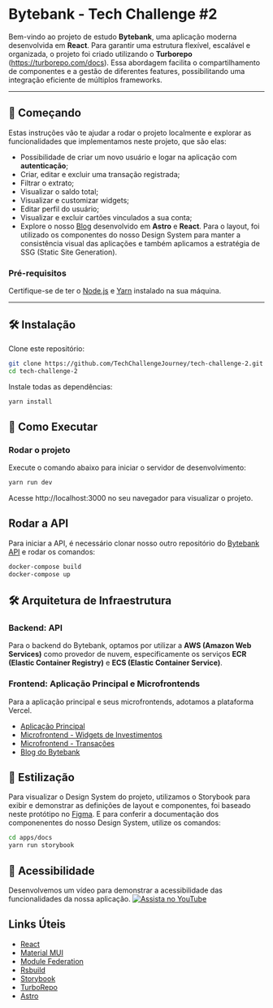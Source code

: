 # Bytebank - Tech Challenge #2

Bem-vindo ao projeto de estudo **Bytebank**, uma aplicação moderna desenvolvida em **React**. Para garantir uma estrutura flexível, escalável e organizada, o projeto foi criado utilizando o **Turborepo** (https://turborepo.com/docs). Essa abordagem facilita o compartilhamento de componentes e a gestão de diferentes features, possibilitando uma integração eficiente de múltiplos frameworks.

---

## 🚀 Começando

Estas instruções vão te ajudar a rodar o projeto localmente e explorar as funcionalidades que implementamos neste projeto, que são elas:

- Possibilidade de criar um novo usuário e logar na aplicação com **autenticação**;
- Criar, editar e excluir uma transação registrada;
- Filtrar o extrato;
- Visualizar o saldo total;
- Visualizar e customizar widgets;
- Editar perfil do usuário;
- Visualizar e excluir cartões vinculados a sua conta;
- Explore o nosso [Blog](https://bytebank-blog.vercel.app/) desenvolvido em **Astro** e **React**. Para o layout, foi utilizado os componentes do nosso Design System para manter a consistência visual das aplicações e também aplicamos a estratégia de SSG (Static Site Generation).

### Pré-requisitos

Certifique-se de ter o [Node.js](https://nodejs.org/) e [Yarn](https://yarnpkg.com/) instalado na sua máquina.

---

## 🛠️ Instalação

Clone este repositório:

```bash
git clone https://github.com/TechChallengeJourney/tech-challenge-2.git
cd tech-challenge-2
```

Instale todas as dependências:

```bash
yarn install
```

## 🚀 Como Executar

### Rodar o projeto

Execute o comando abaixo para iniciar o servidor de desenvolvimento:

```bash
yarn run dev
```

Acesse http://localhost:3000 no seu navegador para visualizar o projeto.

## Rodar a API

Para iniciar a API, é necessário clonar nosso outro repositório do [Bytebank API](https://github.com/TechChallengeJourney/bytebank-api) e rodar os comandos:

```bash
docker-compose build
docker-compose up
```

## 🛠️ Arquitetura de Infraestrutura

### Backend: API
Para o backend do Bytebank, optamos por utilizar a **AWS (Amazon Web Services)** como provedor de nuvem, especificamente os serviços **ECR (Elastic Container Registry)** e **ECS (Elastic Container Service)**.

### Frontend: Aplicação Principal e Microfrontends
Para a aplicação principal e seus microfrontends, adotamos a plataforma Vercel.

- [Aplicação Principal](https://bytebank-demo.vercel.app/)
- [Microfrontend - Widgets de Investimentos](https://bytebank-investments.vercel.app/)
- [Microfrontend - Transações](https://bytebank-transactions.vercel.app/)
- [Blog do Bytebank](https://bytebank-blog.vercel.app/)
  
## 🎨 Estilização

Para visualizar o Design System do projeto, utilizamos o Storybook para exibir e demonstrar as definições de layout e componentes, foi baseado neste protótipo no [Figma](https://www.figma.com/design/ZeXkGB9NhAr5ypgpgF1gWf/Bytebank---Redesign?node-id=118-103&t=hyMOJlYGyckL9kYm-1). E para conferir a documentação dos componenentes do nosso Design System, utilize os comandos:

```bash
cd apps/docs
yarn run storybook
```

## 🎨 Acessibilidade

Desenvolvemos um vídeo para demonstrar a acessibilidade das funcionalidades da nossa aplicação.
[![Assista no YouTube](https://img.youtube.com/vi/25bLFFlW_PM/hqdefault.jpg)](https://youtu.be/25bLFFlW_PM)


## Links Úteis

- [React](https://react.dev/reference/react)
- [Material MUI](https://mui.com/material-ui/all-components/)
- [Module Federation](https://module-federation.io/practice/frameworks/react/index.html)
- [Rsbuild](https://rsbuild.rs)
- [Storybook](https://storybook.js.org/docs)
- [TurboRepo](https://turborepo.com/docs)
- [Astro](https://docs.astro.build/en/basics/astro-components)
